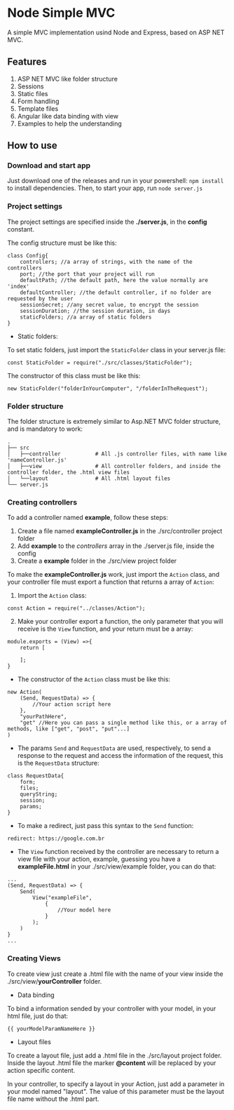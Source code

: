 # Node Simple MVC
A simple MVC implementation usind Node and Express, based on ASP NET MVC.

## Features
1. ASP NET MVC like folder structure
2. Sessions
3. Static files
4. Form handling
5. Template files
6. Angular like data binding with view
7. Examples to help the understanding

## How to use

### Download and start app
Just download one of the releases and run in your powershell: ```npm install``` to install dependencies. Then, to start your app, run ```node server.js```

### Project settings

The project settings are specified inside the **./server.js**, in the **config** constant.

The config structure must be like this:
```
class Config{
    controllers; //a array of strings, with the name of the controllers
    port; //the port that your project will run
    defaultPath; //the default path, here the value normally are 'index'
    defaultController; //the default controller, if no folder are requested by the user
    sessionSecret; //any secret value, to encrypt the session
    sessionDuration; //the session duration, in days
    staticFolders; //a array of static folders
}
```

- Static folders:

To set static folders, just import the `StaticFolder` class in your server.js file:
```
const StaticFolder = require("./src/classes/StaticFolder");
```

The constructor of this class must be like this:
```
new StaticFolder("folderInYourComputer", "/folderInTheRequest");
```

### Folder structure
The folder structure is extremely similar to Asp.NET MVC folder structure, and is mandatory to work:

    .
    ├── src                   
    │   ├──controller           # All .js controller files, with name like 'nameController.js'
    │   ├──view                 # All controller folders, and inside the controller folder, the .html view files
    │   └──layout               # All .html layout files
    └── server.js    



### Creating controllers
To add a controller named **example**, follow these steps:
1. Create a file named **exampleController.js** in the ./src/controller project folder
2. Add **example** to the *controllers* array in the ./server.js file, inside the config
3. Create a **example** folder in the ./src/view project folder

To make the **exampleController.js** work, just import the `Action` class, and your controller file must export a function that returns a array of `Action`:
1. Import the `Action` class:
```
const Action = require("../classes/Action");
``` 
2. Make your controller export a function, the only parameter that you will receive is the `View` function, and your return must be a array:
```
module.exports = (View) =>{
    return [

    ];
}
```
- The constructor of the `Action` class must be like this:
```
new Action(
    (Send, RequestData) => {
        //Your action script here
    },
    "yourPathHere",
    "get" //Here you can pass a single method like this, or a array of methods, like ["get", "post", "put"...]
)
```
- The params `Send` and `RequestData` are used, respectively, to send a response to the request and access the information of the request, this is the `RequestData` structure:
```
class RequestData{
    form;
    files;
    queryString;
    session;
    params;
}
```
- To make a redirect, just pass this syntax to the `Send` function:
```
redirect: https://google.com.br
```

- The `View` function received by the controller are necessary to return a view file with your action, example, guessing you have a **exampleFile.html** in your ./src/view/example folder, you can do that:
```
...
(Send, RequestData) => {
    Send(
        View("exampleFile",
            {
                //Your model here
            }
        );
    )
}
...
```

### Creating Views

To create view just create a .html file with the name of your view inside the ./src/view/**yourController** folder.

- Data binding

To bind a information sended by your controller with your model, in your html file, just do that:
```
{{ yourModelParamNameHere }}
```

- Layout files

To create a layout file, just add a .html file in the ./src/layout project folder. Inside the layout .html file the marker **@content** will be replaced by your action specific content.

In your controller, to specify a layout in your Action, just add a parameter in your model named "layout". The value of this parameter must be the layout file name without the .html part.